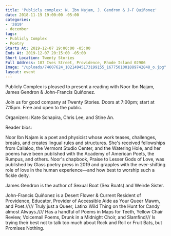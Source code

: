 ```yaml
---
title: 'Publicly complex: N. Ibn Najam, J. Gendron & J-F Quiñonez'
date: 2018-11-19 19:00:00 -05:00
categories:
- '2019'
- december
tags:
- Publicly Complex
- Poetry
Starts At: 2019-12-07 19:00:00 -05:00
Ends At: 2019-12-07 20:15:00 -05:00
Short Location: Twenty Stories
Full Address: 107 Ives Street, Providence, Rhode Island 02906
Image: "/uploads/74607624_10214945173199155_1677501001889742848_o.jpg"
layout: event
---
```


Publicly Complex is pleased to present a reading with Noor Ibn Najam, James Gendron & John-Francis Quiñonez.

Join us for good company at Twenty Stories. Doors at 7:00pm; start at 7:15pm. Free and open to the public.

Organizers: Kate Schapira, Chris Lee, and Stine An.

Reader bios:

Noor Ibn Najam is a poet and physicist whose work teases, challenges, breaks, and creates lingual rules and structures. She's received fellowships from Callaloo, the Vermont Studio Center, and the Watering Hole, and her poems have been published with the Academy of American Poets, the Rumpus, and others. Noor's chapbook, Praise to Lesser Gods of Love, was published by Glass poetry press in 2019 and grapples with the ever-shifting role of love in the human experience—and how best to worship such a fickle deity.

James Gendron is the author of Sexual Boat (Sex Boats) and Weirde Sister. 

John-Francis Quiñonez is
a Desert Flower & Current Resident of Providence, Educator, Provider of Accessible Aide as Your Queer Mawm, and Poet./////
Truly just a Queer, Latinx Wild Thing on the Hunt for Candy almost Always.////
Has a handful of Poems in Maps for Teeth, Yellow Chair Review, Voicemail Poems, Drunk in a Midnight Choir, and Slamfind///
Is trying their best not to talk too much about Rock and Roll or Fruit Bats, but Promises Nothing.